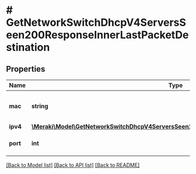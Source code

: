 # # GetNetworkSwitchDhcpV4ServersSeen200ResponseInnerLastPacketDestination

## Properties

Name | Type | Description | Notes
------------ | ------------- | ------------- | -------------
**mac** | **string** | Destination mac address of the packet. | [optional]
**ipv4** | [**\Meraki\Model\GetNetworkSwitchDhcpV4ServersSeen200ResponseInnerLastPacketDestinationIpv4**](GetNetworkSwitchDhcpV4ServersSeen200ResponseInnerLastPacketDestinationIpv4.md) |  | [optional]
**port** | **int** | Destination port of the packet. | [optional]

[[Back to Model list]](../../README.md#models) [[Back to API list]](../../README.md#endpoints) [[Back to README]](../../README.md)
